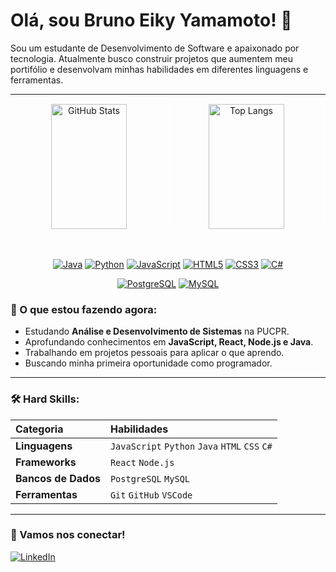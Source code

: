 # Olá, sou Bruno Eiky Yamamoto! 👋

Sou um estudante de Desenvolvimento de Software e apaixonado por tecnologia. Atualmente busco construir projetos que aumentem meu portifólio e desenvolvam minhas habilidades em diferentes linguagens e ferramentas.

---
<div align="center">
    <img height="200em" src="https://github-readme-stats.vercel.app/api?username=brunoyamamoto2204&show_icons=true&theme=nord&hide_border=true&card_width=400" alt="GitHub Stats" style="width: 49%; display: inline-block; ">
    <img height="200em" src="https://github-readme-stats.vercel.app/api/top-langs/?username=brunoyamamoto2204&layout=compact&theme=nord&hide_border=true&card_width=400" alt="Top Langs" style="width: 49%; display: inline-block; border: 1px solid white;">
</div>

<br><div align="center">
  
  [![Java](https://img.shields.io/badge/Java-007396?style=for-the-badge&logo=java&logoColor=white)](https://www.java.com/)
  [![Python](https://img.shields.io/badge/Python-3776AB?style=for-the-badge&logo=python&logoColor=white)](https://www.python.org/)
  [![JavaScript](https://img.shields.io/badge/JavaScript-F7DF1E?style=for-the-badge&logo=javascript&logoColor=black)](https://www.w3schools.com/js/)
  [![HTML5](https://img.shields.io/badge/HTML5-E34F26?style=for-the-badge&logo=html5&logoColor=white)](https://www.w3schools.com/html/)
  [![CSS3](https://img.shields.io/badge/CSS3-1572B6?style=for-the-badge&logo=css3&logoColor=white)](https://www.w3schools.com/css/)
  [![C#](https://img.shields.io/badge/C%23-239120?style=for-the-badge&logo=c-sharp&logoColor=white)](https://docs.microsoft.com/en-us/dotnet/csharp/)
  
  [![PostgreSQL](https://img.shields.io/badge/PostgreSQL-316192?style=for-the-badge&logo=postgresql&logoColor=white)](https://www.postgresql.org/)
  [![MySQL](https://img.shields.io/badge/MySQL-4479A1?style=for-the-badge&logo=mysql&logoColor=white)](https://www.mysql.com/)
  
</div>

### 🚀 O que estou fazendo agora:

-   Estudando **Análise e Desenvolvimento de Sistemas** na PUCPR.
-   Aprofundando conhecimentos em **JavaScript, React, Node.js e Java**.
-   Trabalhando em projetos pessoais para aplicar o que aprendo.
-   Buscando minha primeira oportunidade como programador.

---

### 🛠️ Hard Skills:

| Categoria      | Habilidades                                           |
| :------------- | :---------------------------------------------------- |
| **Linguagens** | `JavaScript` `Python` `Java` `HTML` `CSS` `C#`        |
| **Frameworks** | `React` `Node.js`                                     |
| **Bancos de Dados** | `PostgreSQL`  `MySQL`                            |
| **Ferramentas** | `Git` `GitHub` `VSCode`                              |


---

### 💬 Vamos nos conectar!

[![LinkedIn](https://img.shields.io/badge/LinkedIn-0077B5?style=for-the-badge&logo=linkedin&logoColor=white)](https://www.linkedin.com/in/bruno-eiky-yamamoto-0959832ba/)

